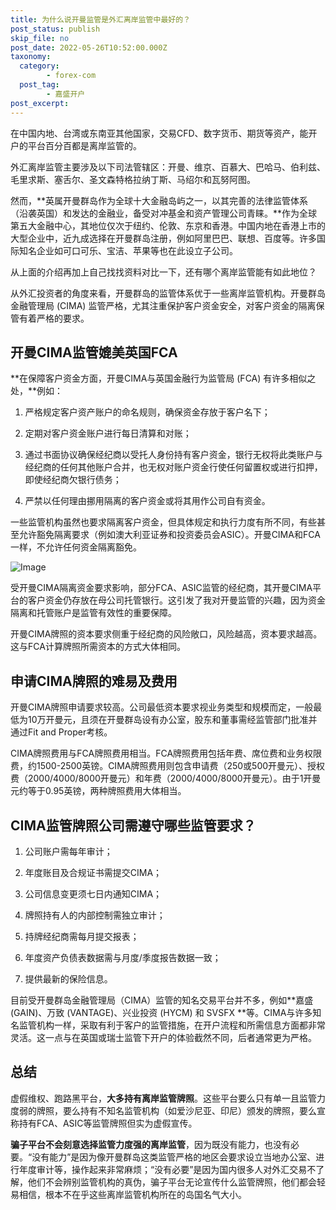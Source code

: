 ```yaml
---
title: 为什么说开曼监管是外汇离岸监管中最好的？
post_status: publish
skip_file: no
post_date: 2022-05-26T10:52:00.000Z
taxonomy:
  category:
        - forex-com
  post_tag:
        - 嘉盛开户
post_excerpt: 
---
```

在中国内地、台湾或东南亚其他国家，交易CFD、数字货币、期货等资产，能开户的平台百分百都是离岸监管的。

外汇离岸监管主要涉及以下司法管辖区：开曼、维京、百慕大、巴哈马、伯利兹、毛里求斯、塞舌尔、圣文森特格拉纳丁斯、马绍尔和瓦努阿图。

然而，**英属开曼群岛作为全球十大金融岛屿之一，以其完善的法律监管体系（沿袭英国）和发达的金融业，备受对冲基金和资产管理公司青睐。**作为全球第五大金融中心，其地位仅次于纽约、伦敦、东京和香港。中国内地在香港上市的大型企业中，近九成选择在开曼群岛注册，例如阿里巴巴、联想、百度等。许多国际知名企业如可口可乐、宝洁、苹果等也在此设立子公司。

从上面的介绍再加上自己找找资料对比一下，还有哪个离岸监管能有如此地位？

从外汇投资者的角度来看，开曼群岛的监管体系优于一些离岸监管机构。开曼群岛金融管理局 (CIMA) 监管严格，尤其注重保护客户资金安全，对客户资金的隔离保管有着严格的要求。

## 开曼CIMA监管媲美英国FCA

**在保障客户资金方面，开曼CIMA与英国金融行为监管局 (FCA) 有许多相似之处，**例如：

1. 严格规定客户资产账户的命名规则，确保资金存放于客户名下；

1. 定期对客户资金账户进行每日清算和对账；

1. 通过书面协议确保经纪商以受托人身份持有客户资金，银行无权将此类账户与经纪商的任何其他账户合并，也无权对账户资金行使任何留置权或进行扣押，即使经纪商欠银行债务；

1. 严禁以任何理由挪用隔离的客户资金或将其用作公司自有资金。

一些监管机构虽然也要求隔离客户资金，但具体规定和执行力度有所不同，有些甚至允许豁免隔离要求（例如澳大利亚证券和投资委员会ASIC）。开曼CIMA和FCA一样，不允许任何资金隔离豁免。

![Image](https://prod-files-secure.s3.us-west-2.amazonaws.com/39ed1227-6d7d-4570-be36-9ccd4a2c4241/bd849744-3fcb-4a37-8312-357962c8f065/image.png?X-Amz-Algorithm=AWS4-HMAC-SHA256&X-Amz-Content-Sha256=UNSIGNED-PAYLOAD&X-Amz-Credential=AKIAT73L2G45HZZMZUHI%2F20240916%2Fus-west-2%2Fs3%2Faws4_request&X-Amz-Date=20240916T041346Z&X-Amz-Expires=3600&X-Amz-Signature=8567403cd75008b85dd068b7ab6aed55ea58405450da93d5faf49f0aca5f2920&X-Amz-SignedHeaders=host&x-id=GetObject)

受开曼CIMA隔离资金要求影响，部分FCA、ASIC监管的经纪商，其开曼CIMA平台的客户资金仍存放在母公司托管银行。这引发了我对开曼监管的兴趣，因为资金隔离和托管账户是监管有效性的重要保障。

开曼CIMA牌照的资本要求侧重于经纪商的风险敞口，风险越高，资本要求越高。这与FCA计算牌照所需资本的方式大体相同。

## **申请CIMA牌照的难易及费用**

开曼CIMA牌照申请要求较高。公司最低资本要求视业务类型和规模而定，一般最低为10万开曼元，且须在开曼群岛设有办公室，股东和董事需经监管部门批准并通过Fit and Proper考核。

CIMA牌照费用与FCA牌照费用相当。FCA牌照费用包括年费、席位费和业务权限费，约1500-2500英镑。CIMA牌照费用则包含申请费（250或500开曼元）、授权费（2000/4000/8000开曼元）和年费（2000/4000/8000开曼元）。由于1开曼元约等于0.95英镑，两种牌照费用大体相当。

## CIMA监管牌照公司需遵守哪些监管要求？

1. 公司账户需每年审计；

1. 年度账目及合规证书需提交CIMA；

1. 公司信息变更须七日内通知CIMA；

1. 牌照持有人的内部控制需独立审计；

1. 持牌经纪商需每月提交报表；

1. 年度资产负债表数据需与月度/季度报告数据一致；

1. 提供最新的保险信息。

目前受开曼群岛金融管理局（CIMA）监管的知名交易平台并不多，例如**嘉盛 (GAIN)、万致 (VANTAGE)、兴业投资 (HYCM) 和 SVSFX **等。CIMA与许多知名监管机构一样，采取有利于客户的监管措施，在开户流程和所需信息方面都非常灵活。这一点与在英国或瑞士监管下开户的体验截然不同，后者通常更为严格。

## 总结

虚假维权、跑路黑平台，**大多持有离岸监管牌照**。这些平台要么只有单一且监管力度弱的牌照，要么持有不知名监管机构（如爱沙尼亚、印尼）颁发的牌照，要么宣称持有FCA、ASIC等监管牌照但实为虚假宣传。

**骗子平台不会刻意选择监管力度强的离岸监管**，因为既没有能力，也没有必要。“没有能力”是因为像开曼群岛这类监管严格的地区会要求设立当地办公室、进行年度审计等，操作起来非常麻烦；“没有必要”是因为国内很多人对外汇交易不了解，他们不会辨别监管机构的真伪，骗子平台无论宣传什么监管牌照，他们都会轻易相信，根本不在乎这些离岸监管机构所在的岛国名气大小。